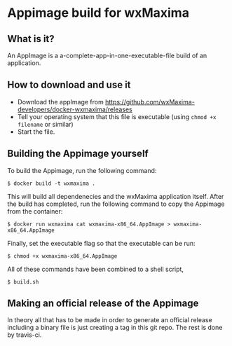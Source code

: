 Appimage build for wxMaxima
===========================

What is it?
-----------

An AppImage is a a-complete-app-in-one-executable-file build of an application.

How to download and use it
--------------------------

 * Download the appImage from https://github.com/wxMaxima-developers/docker-wxmaxima/releases
 * Tell your operating system that this file is executable (using `chmod +x filename` or 
   similar)
 * Start the file.

Building the Appimage yourself
------------------------------

To build the Appimage, run the following command:

```
$ docker build -t wxmaxima .
```

This will build all dependenecies and the wxMaxima application itself.
After the build has completed, run the following command to copy the
Appimage from the container:

```
$ docker run wxmaxima cat wxmaxima-x86_64.AppImage > wxmaxima-x86_64.AppImage
```

Finally, set the executable flag so that the executable can be run:

```
$ chmod +x wxmaxima-x86_64.AppImage
```

All of these commands have been combined to a shell script,

```
$ build.sh
```

Making an official release of the Appimage
------------------------------------------

In theory all that has to be made in order to generate an official release
including a binary file is just creating a tag in this git repo. The rest
is done by travis-ci.

